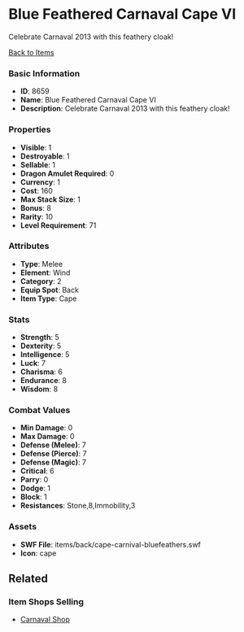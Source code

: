 # Blue Feathered Carnaval Cape VI

Celebrate Carnaval 2013 with this feathery cloak!

[Back to Items](../items.md)

### Basic Information

- **ID**: 8659
- **Name**: Blue Feathered Carnaval Cape VI
- **Description**: Celebrate Carnaval 2013 with this feathery cloak!

### Properties

- **Visible**: 1
- **Destroyable**: 1
- **Sellable**: 1
- **Dragon Amulet Required**: 0
- **Currency**: 1
- **Cost**: 160
- **Max Stack Size**: 1
- **Bonus**: 8
- **Rarity**: 10
- **Level Requirement**: 71

### Attributes

- **Type**: Melee
- **Element**: Wind
- **Category**: 2
- **Equip Spot**: Back
- **Item Type**: Cape

### Stats

- **Strength**: 5
- **Dexterity**: 5
- **Intelligence**: 5
- **Luck**: 7
- **Charisma**: 6
- **Endurance**: 8
- **Wisdom**: 8

### Combat Values

- **Min Damage**: 0
- **Max Damage**: 0
- **Defense (Melee)**: 7
- **Defense (Pierce)**: 7
- **Defense (Magic)**: 7
- **Critical**: 6
- **Parry**: 0
- **Dodge**: 1
- **Block**: 1
- **Resistances**: Stone,8,Immobility,3

### Assets

- **SWF File**: items/back/cape-carnival-bluefeathers.swf
- **Icon**: cape

## Related

### Item Shops Selling

- [Carnaval Shop](../item-shops/304-carnaval-shop.md)

